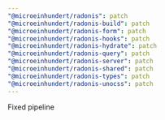 ```yaml
---
"@microeinhundert/radonis": patch
"@microeinhundert/radonis-build": patch
"@microeinhundert/radonis-form": patch
"@microeinhundert/radonis-hooks": patch
"@microeinhundert/radonis-hydrate": patch
"@microeinhundert/radonis-query": patch
"@microeinhundert/radonis-server": patch
"@microeinhundert/radonis-shared": patch
"@microeinhundert/radonis-types": patch
"@microeinhundert/radonis-unocss": patch
---
```


Fixed pipeline
